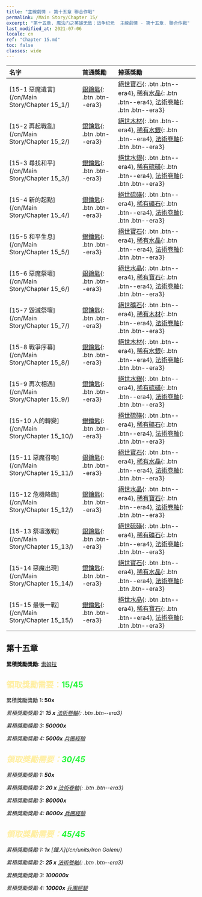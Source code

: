```yaml
---
title: "主線劇情 - 第十五章 聯合作戰"
permalink: /Main Story/Chapter 15/
excerpt: "第十五章. 魔法门之英雄无敌：战争纪元  主線劇情 - 第十五章. 聯合作戰"
last_modified_at: 2021-07-06
locale: cn
ref: "Chapter 15.md"
toc: false
classes: wide
---
```


  | 名字 |  首通獎勵 | 掉落獎勵 |
  |:------------|:------------|:------------| 
  | [15-1 惡魔遺言](/cn/Main Story/Chapter 15_1/) | [銀鑰匙](/cn/Items/con_693/){: .btn .btn--era3} | [絕世寶石](/cn/Items/mat_51/){: .btn .btn--era4}, [稀有水晶](/cn/Items/mat_45/){: .btn .btn--era4}, [法術卷軸](/cn/Items/con_694/){: .btn .btn--era3} |
  | [15-2 再起戰亂](/cn/Main Story/Chapter 15_2/) | [銀鑰匙](/cn/Items/con_693/){: .btn .btn--era3} | [絕世木材](/cn/Items/mat_48/){: .btn .btn--era4}, [稀有水銀](/cn/Items/mat_42/){: .btn .btn--era4}, [法術卷軸](/cn/Items/con_694/){: .btn .btn--era3} |
  | [15-3 尋找和平](/cn/Main Story/Chapter 15_3/) | [銀鑰匙](/cn/Items/con_693/){: .btn .btn--era3} | [絕世水銀](/cn/Items/mat_49/){: .btn .btn--era4}, [稀有硫磺](/cn/Items/mat_43/){: .btn .btn--era4}, [法術卷軸](/cn/Items/con_694/){: .btn .btn--era3} |
  | [15-4 新的起點](/cn/Main Story/Chapter 15_4/) | [銀鑰匙](/cn/Items/con_693/){: .btn .btn--era3} | [絕世硫磺](/cn/Items/mat_50/){: .btn .btn--era4}, [稀有礦石](/cn/Items/mat_40/){: .btn .btn--era4}, [法術卷軸](/cn/Items/con_694/){: .btn .btn--era3} |
  | [15-5 和平生息](/cn/Main Story/Chapter 15_5/) | [銀鑰匙](/cn/Items/con_693/){: .btn .btn--era3} | [絕世寶石](/cn/Items/mat_51/){: .btn .btn--era4}, [稀有水晶](/cn/Items/mat_45/){: .btn .btn--era4}, [法術卷軸](/cn/Items/con_694/){: .btn .btn--era3} |
  | [15-6 惡魔祭壇](/cn/Main Story/Chapter 15_6/) | [銀鑰匙](/cn/Items/con_693/){: .btn .btn--era3} | [絕世水晶](/cn/Items/mat_52/){: .btn .btn--era4}, [稀有寶石](/cn/Items/mat_44/){: .btn .btn--era4}, [法術卷軸](/cn/Items/con_694/){: .btn .btn--era3} |
  | [15-7 毀滅祭壇](/cn/Main Story/Chapter 15_7/) | [銀鑰匙](/cn/Items/con_693/){: .btn .btn--era3} | [絕世礦石](/cn/Items/mat_47/){: .btn .btn--era4}, [稀有木材](/cn/Items/mat_41/){: .btn .btn--era4}, [法術卷軸](/cn/Items/con_694/){: .btn .btn--era3} |
  | [15-8 戰爭序幕](/cn/Main Story/Chapter 15_8/) | [銀鑰匙](/cn/Items/con_693/){: .btn .btn--era3} | [絕世木材](/cn/Items/mat_48/){: .btn .btn--era4}, [稀有水銀](/cn/Items/mat_42/){: .btn .btn--era4}, [法術卷軸](/cn/Items/con_694/){: .btn .btn--era3} |
  | [15-9 再次相遇](/cn/Main Story/Chapter 15_9/) | [銀鑰匙](/cn/Items/con_693/){: .btn .btn--era3} | [絕世水銀](/cn/Items/mat_49/){: .btn .btn--era4}, [稀有硫磺](/cn/Items/mat_43/){: .btn .btn--era4}, [法術卷軸](/cn/Items/con_694/){: .btn .btn--era3} |
  | [15-10 人的轉變](/cn/Main Story/Chapter 15_10/) | [銀鑰匙](/cn/Items/con_693/){: .btn .btn--era3} | [絕世硫磺](/cn/Items/mat_50/){: .btn .btn--era4}, [稀有礦石](/cn/Items/mat_40/){: .btn .btn--era4}, [法術卷軸](/cn/Items/con_694/){: .btn .btn--era3} |
  | [15-11 惡魔召喚](/cn/Main Story/Chapter 15_11/) | [銀鑰匙](/cn/Items/con_693/){: .btn .btn--era3} | [絕世寶石](/cn/Items/mat_51/){: .btn .btn--era4}, [稀有水晶](/cn/Items/mat_45/){: .btn .btn--era4}, [法術卷軸](/cn/Items/con_694/){: .btn .btn--era3} |
  | [15-12 危機降臨](/cn/Main Story/Chapter 15_12/) | [銀鑰匙](/cn/Items/con_693/){: .btn .btn--era3} | [絕世水晶](/cn/Items/mat_52/){: .btn .btn--era4}, [稀有寶石](/cn/Items/mat_44/){: .btn .btn--era4}, [法術卷軸](/cn/Items/con_694/){: .btn .btn--era3} |
  | [15-13 祭壇激戰](/cn/Main Story/Chapter 15_13/) | [銀鑰匙](/cn/Items/con_693/){: .btn .btn--era3} | [絕世硫磺](/cn/Items/mat_50/){: .btn .btn--era4}, [稀有礦石](/cn/Items/mat_40/){: .btn .btn--era4}, [法術卷軸](/cn/Items/con_694/){: .btn .btn--era3} |
  | [15-14 惡魔出現](/cn/Main Story/Chapter 15_14/) | [銀鑰匙](/cn/Items/con_693/){: .btn .btn--era3} | [絕世寶石](/cn/Items/mat_51/){: .btn .btn--era4}, [稀有水晶](/cn/Items/mat_45/){: .btn .btn--era4}, [法術卷軸](/cn/Items/con_694/){: .btn .btn--era3} |
  | [15-15 最後一戰](/cn/Main Story/Chapter 15_15/) | [銀鑰匙](/cn/Items/con_693/){: .btn .btn--era3} | [絕世水晶](/cn/Items/mat_52/){: .btn .btn--era4}, [稀有寶石](/cn/Items/mat_44/){: .btn .btn--era4}, [法術卷軸](/cn/Items/con_694/){: .btn .btn--era3} |


##  第十五章

 **累積獎勵獎勵:** [索姆拉](/cn/heroes/Solmyr/)



## <span style="color: #ffeea0">   領取獎勵需要：</span><span style="color: #27f73a">15/45</span>

 累積獎勵獎勵 1:  **50x** <i class="fas fa-gem"/>

 累積獎勵獎勵 2: **15 x** [法術卷軸](/cn/Items/con_694/){: .btn .btn--era3}

 累積獎勵獎勵 3:  **50000x** <i class="fas fa-coins"/>

 累積獎勵獎勵 4:  **5000x** [兵團經驗](/cn/Items/con_902/)



## <span style="color: #ffeea0">   領取獎勵需要：</span><span style="color: #27f73a">30/45</span>

 累積獎勵獎勵 1:  **50x** <i class="fas fa-gem"/>

 累積獎勵獎勵 2: **20 x** [法術卷軸](/cn/Items/con_694/){: .btn .btn--era3}

 累積獎勵獎勵 3:  **80000x** <i class="fas fa-coins"/>

 累積獎勵獎勵 4:  **8000x** [兵團經驗](/cn/Items/con_902/)



## <span style="color: #ffeea0">   領取獎勵需要：</span><span style="color: #27f73a">45/45</span>

 累積獎勵獎勵 1:  **1x** [鐵人](/cn/units/Iron Golem/)

 累積獎勵獎勵 2: **25 x** [法術卷軸](/cn/Items/con_694/){: .btn .btn--era3}

 累積獎勵獎勵 3:  **100000x** <i class="fas fa-coins"/>

 累積獎勵獎勵 4:  **10000x** [兵團經驗](/cn/Items/con_902/)

